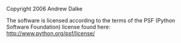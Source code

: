Copyright 2006 Andrew Dalke

The software is licensed according to the terms of the PSF (Python Software Foundation) license found here: http://www.python.org/psf/license/